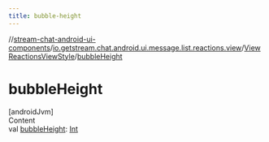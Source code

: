 ```yaml
---
title: bubble-height
---
```

//[stream-chat-android-ui-components](../../../index.md)/[io.getstream.chat.android.ui.message.list.reactions.view](../index.md)/[ViewReactionsViewStyle](index.md)/[bubbleHeight](bubbleHeight.md)



# bubbleHeight  
[androidJvm]  
Content  
val [bubbleHeight](bubbleHeight.md): [Int](https://kotlinlang.org/api/latest/jvm/stdlib/kotlin/-int/index.html)  



